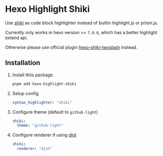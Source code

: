 # Hexo Highlight Shiki

Use [shiki](https://github.com/shikijs/shiki) as code block highlighter instead of builtin highlight.js or prism.js.

Currently only works in hexo version >= `7.0.0`, which has a better highlight extend api.

Otherwise please use official plugin [hexo-shiki-twoslash](https://github.com/shikijs/twoslash/tree/main/packages/hexo-shiki-twoslash) instead.

## Installation

1. Install thiis package.

   ```sh
   pnpm add hexo-highlight-shiki
   ```

2. Setup config

   ```yaml
   syntax_highlighter: "shiki"
   ```

3. Configure theme (default to `github-light`)

   ```yaml
   shiki:
     theme: "github-light"
   ```

4. Configure renderer if using [djot](htts://github.com/Pcrab/hexo-renderer-djot)

   ```yaml
   shiki:
     renderer: "djot"
   ```

